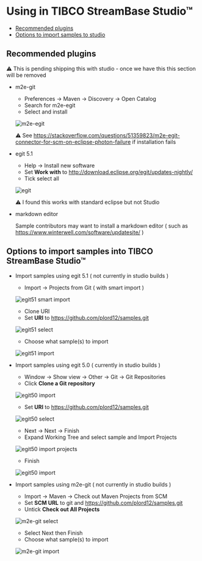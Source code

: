 # Using in TIBCO StreamBase Studio&trade;

* [Recommended plugins](#recommended-plugins)
* [Options to import samples to studio](#options-to-import-samples-into-tibco-streambase-studio-trade)

## Recommended plugins

:warning: This is pending shipping this with studio - once we have this this section will be removed

* m2e-git
    * Preferences -> Maven -> Discovery -> Open Catalog
    * Search for m2e-egit
    * Select and install

    ![m2e-egit](m2e-egit.png)

    :warning: See https://stackoverflow.com/questions/51359823/m2e-egit-connector-for-scm-on-eclipse-photon-failure if installation fails

* egit 5.1
    * Help -> Install new software
    * Set **Work with** to http://download.eclipse.org/egit/updates-nightly/
    * Tick select all

    ![egit](egit.png)

    :warning: I found this works with standard eclipse but not Studio

* markdown editor

  Sample contributors may want to install a markdown editor ( such as https://www.winterwell.com/software/updatesite/ )


## Options to import samples into TIBCO StreamBase Studio&trade;
 
* Import samples using egit 5.1 ( not currently in studio builds )

    * Import -> Projects from Git ( with smart import )

    ![egit51 smart import](egit51-smartimport.png)

    * Clone URI
    * Set **URI** to https://github.com/plord12/samples.git

    ![egit51 select](egit51-select.png)

    * Choose what sample(s) to import

    ![egit51 import](egit51-import.png)

* Import samples using egit 5.0 ( currently in studio builds )

    * Window -> Show view -> Other -> Git -> Git Repositories
    * Click **Clone a Git repository**

    ![egit50 import](egit50-clone.png)

    * Set **URI** to https://github.com/plord12/samples.git

    ![egit50 select](egit50-select.png)

    * Next -> Next -> Finish
    * Expand Working Tree and select sample and Import Projects

    ![egit50 import projects](egit50-importprojects.png)

    * Finish

    ![egit50 import](egit50-import.png)

* Import samples using m2e-git ( not currently in studio builds )

    * Import -> Maven -> Check out Maven Projects from SCM
    * Set **SCM URL** to git and https://github.com/plord12/samples.git
    * Untick **Check out All Projects**

    ![m2e-git select](m2e-git-select.png)

    * Select Next then Finish
    * Choose what sample(s) to import

    ![m2e-git import](m2e-git-import.png)
